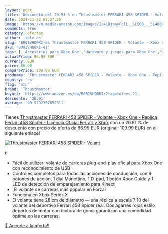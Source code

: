 ```yaml
---
layout: post
title: 'Descuento del 20.91 % en Thrustmaster FERRARI 458 SPIDER - Volant'
date: 2021-11-22 09:27:26
image: 'https://m.media-amazon.com/images/I/41DjsayFclL._SL500_._SL400_.jpg'
comments: true
category: ofertas
author: 'tole.es'
slug: 'B00IVHQ0KI-es Thrustmaster FERRARI 458 SPIDER - Volante - Xbox One -...'
sku: 'B00IVHQ0KI-es'
tags: [ 'Accesorios para Xbox One','Hardware y juegos para Xbox One','Mandos y controles para Xbox One','Videojuegos','Volantes para Xbox One','thrustmaster','xbox', ]
actualPrice: 86.99 EUR
currency: EUR
price: 86.99
comparePrice: 109.99 EUR
prodname: 'Thrustmaster FERRARI 458 SPIDER - Volante - Xbox One - Replica Ferrari 458 Spider - Licencia Oficial Ferrari y Xbox'
country: 'es'
flag: '🇪🇸'
brand: 'ThrustMaster'
buyurl: 'https://www.amazon.es/dp/B00IVHQ0KI/?tag=tolees-21'
descuento: '20.91'
average: '99.9792307692311'
---
```


Tienes [Thrustmaster FERRARI 458 SPIDER - Volante - Xbox One - Replica Ferrari 458 Spider - Licencia Oficial Ferrari y Xbox](https://www.amazon.es/dp/B00IVHQ0KI/?tag=tolees-21) con un 20.91 % de descuento con precio de oferta de 86.99 EUR (original: 109.99 EUR) en el siguiente enlace!

[![Thrustmaster FERRARI 458 SPIDER - Volant](https://m.media-amazon.com/images/I/41DjsayFclL._SL500_._SL400_.jpg)](https://www.amazon.es/dp/B00IVHQ0KI/?tag=tolees-21)

ℹ️:

- Fácil de utilizar: volante de carreras plug-and-play oficial para Xbox One con reconocimiento de USB
- Controles completos para todas las acciones de conducción, con 9 botones de acción, 1 dial Manettino, 1 D-pad, 1 botón Xbox Guide y 1 LED de detección de emparejamiento para Kinect
- ¡El volante de carreras más popular en Forza!
- Funciona en Xbox Series X
- El volante tiene 28 cm de diámetro — una réplica a escala 7:10 del volante del deportivo Ferrari 458 Spider real. Dos agarres rojos estilo deportes de motor con textura de goma garantizan una comodidad óptima en las carreras

[🛒 Accede a la oferta!!](https://www.amazon.es/dp/B00IVHQ0KI/?tag=tolees-21)
